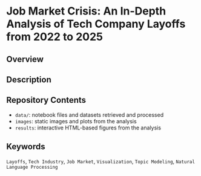# Job Market Crisis: An In-Depth Analysis of Tech Company Layoffs from 2022 to 2025

## Overview


## Description


## Repository Contents

- `data/`: notebook files and datasets retrieved and processed
- `images`: static images and plots from the analysis
- `results`: interactive HTML-based figures from the analysis

## Keywords
`Layoffs`, `Tech Industry`, `Job Market`, `Visualization`, `Topic Modeling`, `Natural Language Processing`